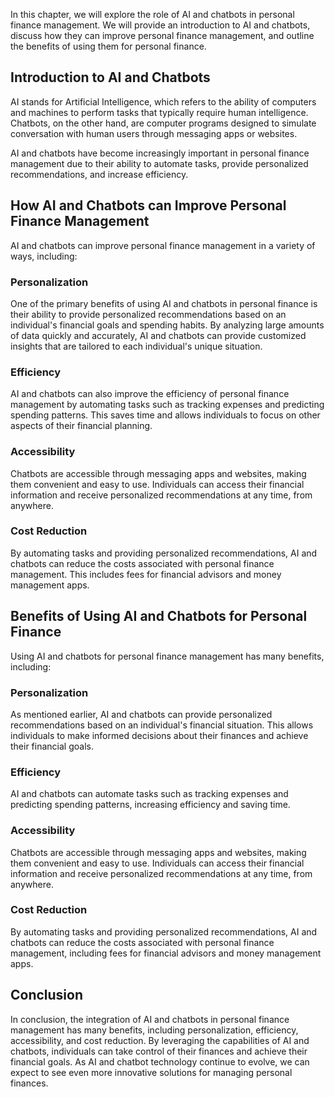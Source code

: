 
In this chapter, we will explore the role of AI and chatbots in personal finance management. We will provide an introduction to AI and chatbots, discuss how they can improve personal finance management, and outline the benefits of using them for personal finance.

Introduction to AI and Chatbots
-------------------------------

AI stands for Artificial Intelligence, which refers to the ability of computers and machines to perform tasks that typically require human intelligence. Chatbots, on the other hand, are computer programs designed to simulate conversation with human users through messaging apps or websites.

AI and chatbots have become increasingly important in personal finance management due to their ability to automate tasks, provide personalized recommendations, and increase efficiency.

How AI and Chatbots can Improve Personal Finance Management
-----------------------------------------------------------

AI and chatbots can improve personal finance management in a variety of ways, including:

### Personalization

One of the primary benefits of using AI and chatbots in personal finance is their ability to provide personalized recommendations based on an individual's financial goals and spending habits. By analyzing large amounts of data quickly and accurately, AI and chatbots can provide customized insights that are tailored to each individual's unique situation.

### Efficiency

AI and chatbots can also improve the efficiency of personal finance management by automating tasks such as tracking expenses and predicting spending patterns. This saves time and allows individuals to focus on other aspects of their financial planning.

### Accessibility

Chatbots are accessible through messaging apps and websites, making them convenient and easy to use. Individuals can access their financial information and receive personalized recommendations at any time, from anywhere.

### Cost Reduction

By automating tasks and providing personalized recommendations, AI and chatbots can reduce the costs associated with personal finance management. This includes fees for financial advisors and money management apps.

Benefits of Using AI and Chatbots for Personal Finance
------------------------------------------------------

Using AI and chatbots for personal finance management has many benefits, including:

### Personalization

As mentioned earlier, AI and chatbots can provide personalized recommendations based on an individual's financial situation. This allows individuals to make informed decisions about their finances and achieve their financial goals.

### Efficiency

AI and chatbots can automate tasks such as tracking expenses and predicting spending patterns, increasing efficiency and saving time.

### Accessibility

Chatbots are accessible through messaging apps and websites, making them convenient and easy to use. Individuals can access their financial information and receive personalized recommendations at any time, from anywhere.

### Cost Reduction

By automating tasks and providing personalized recommendations, AI and chatbots can reduce the costs associated with personal finance management, including fees for financial advisors and money management apps.

Conclusion
----------

In conclusion, the integration of AI and chatbots in personal finance management has many benefits, including personalization, efficiency, accessibility, and cost reduction. By leveraging the capabilities of AI and chatbots, individuals can take control of their finances and achieve their financial goals. As AI and chatbot technology continue to evolve, we can expect to see even more innovative solutions for managing personal finances.
